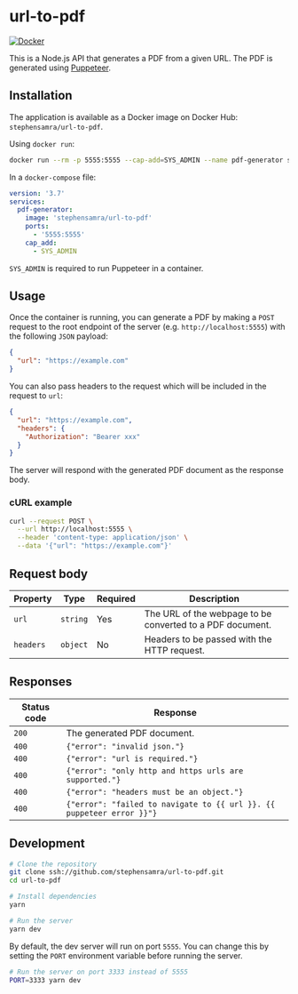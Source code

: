 # url-to-pdf

[![Docker](https://img.shields.io/badge/Docker-stephensamra%2Furl--to--pdf-blue)](https://hub.docker.com/r/stephensamra/url-to-pdf)

This is a Node.js API that generates a PDF from a given URL. The PDF is generated using [Puppeteer](https://pptr.dev).

## Installation

The application is available as a Docker image on Docker Hub: `stephensamra/url-to-pdf`.

Using `docker run`:

```bash
docker run --rm -p 5555:5555 --cap-add=SYS_ADMIN --name pdf-generator stephensamra/url-to-pdf
```

In a `docker-compose` file:

```yaml
version: '3.7'
services:
  pdf-generator:
    image: 'stephensamra/url-to-pdf'
    ports:
      - '5555:5555'
    cap_add:
      - SYS_ADMIN
```

`SYS_ADMIN` is required to run Puppeteer in a container.

## Usage

Once the container is running, you can generate a PDF by making a `POST` request to the root endpoint of the server (e.g. `http://localhost:5555`) with the following `JSON` payload:

```json
{
  "url": "https://example.com"
}
```

You can also pass headers to the request which will be included in the request to `url`:

```json
{
  "url": "https://example.com",
  "headers": {
    "Authorization": "Bearer xxx"
  }
}
```

The server will respond with the generated PDF document as the response body.

### cURL example

```bash
curl --request POST \
  --url http://localhost:5555 \
  --header 'content-type: application/json' \
  --data '{"url": "https://example.com"}'
```

## Request body

| Property | Type | Required | Description |
| - | - | - | - |
| `url` | `string` | Yes | The URL of the webpage to be converted to a PDF document. |
| `headers` | `object` | No | Headers to be passed with the HTTP request. |

## Responses

| Status code | Response |
| - | - |
| `200` | The generated PDF document. |
| `400` | `{"error": "invalid json."}`  |
| `400` | `{"error": "url is required."}` |
| `400` | `{"error": "only http and https urls are supported."}` |
| `400` | `{"error": "headers must be an object."}`
| `400` | `{"error": "failed to navigate to {{ url }}. {{ puppeteer error }}"}` |

## Development
```bash
# Clone the repository
git clone ssh://github.com/stephensamra/url-to-pdf.git
cd url-to-pdf

# Install dependencies
yarn

# Run the server
yarn dev
```

By default, the dev server will run on port `5555`. You can change this by setting the `PORT` environment variable before running the server.

```bash
# Run the server on port 3333 instead of 5555
PORT=3333 yarn dev
```
